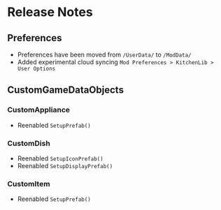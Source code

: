 # Release Notes

## Preferences
- Preferences have been moved from `/UserData/` to `/ModData/`
- Added experimental cloud syncing `Mod Preferences > KitchenLib > User Options`

## CustomGameDataObjects

### CustomAppliance
- Reenabled `SetupPrefab()`

### CustomDish
- Reenabled `SetupIconPrefab()`
- Reenabled `SetupDisplayPrefab()`

### CustomItem
- Reenabled `SetupPrefab()`